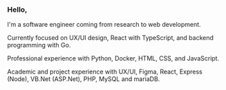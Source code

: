 ### Hello,

I'm a software engineer coming from research to web development.

Currently focused on UX/UI design, React with TypeScript, and backend programming with Go.

Professional experience with Python, Docker, HTML, CSS, and JavaScript.

Academic and project experience with UX/UI, Figma, React, Express (Node), VB.Net (ASP.Net), PHP, MySQL and mariaDB.

<!-- [Personal site](https://acdlee.net/) -->
